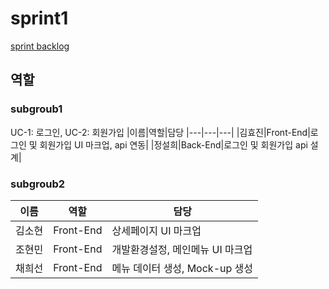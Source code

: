 # sprint1
[sprint backlog](./spring_backlog.md)
## 역할

### subgroub1

UC-1: 로그인, UC-2: 회원가입
|이름|역할|담당
|---|---|---|
|김효진|Front-End|로그인 및 회원가입 UI 마크업, api 연동|
|정설희|Back-End|로그인 및 회원가입 api 설계|


### subgroub2

| 이름   | 역할 | 담당 |
| ------ | ---- | ---- |
| 김소현 |Front-End|상세페이지 UI 마크업|
| 조현민 |Front-End|개발환경설정, 메인메뉴 UI 마크업|
| 채희선 |Front-End|메뉴 데이터 생성, Mock-up 생성|
